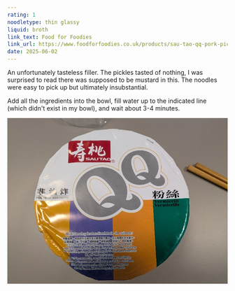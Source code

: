 ```yaml
---
rating: 1
noodletype: thin glassy
liquid: broth
link_text: Food for Foodies
link_url: https://www.foodforfoodies.co.uk/products/sau-tao-qq-pork-pickled-mustard-vermicelli-noodle-bowl-72g
date: 2025-06-02
---
```


An unfortunately tasteless filler. The pickles tasted of nothing, I was surprised to read there was supposed to be mustard in this. The noodles were easy to pick up but ultimately insubstantial. 

Add all the ingredients into the bowl, fill water up to the indicated line (which didn't exist in my bowl), and wait about 3-4 minutes. 

![](images/078.jpg)